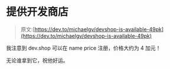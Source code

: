 # 提供开发商店

> 原文:[https://dev.to/michaelgv/devshop-is-available-49pk](https://dev.to/michaelgv/devshop-is-available-49pk)

我注意到 dev.shop 可以在 name price 注册，价格大约为 4 加元！

无论谁拿到它，祝他好运。